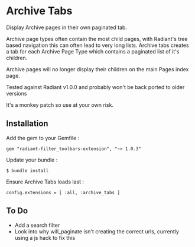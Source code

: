 # Archive Tabs

Display Archive pages in their own paginated tab.

Archive page types often contain the most child pages, with Radiant's tree based navigation this can often lead to very long lists. Archive tabs creates a tab for each Archive Page Type which contains a paginated list of it's children.

Archive pages will no longer display their children on the main Pages index page.

Tested against Radiant v1.0.0 and probably won't be back ported to older versions

It's a monkey patch so use at your own risk.


## Installation


Add the gem to your Gemfile :

```
gem "radiant-filter_toolbars-extension", "~> 1.0.3"
```

Update your bundle :

```
$ bundle install
```

Ensure Archive Tabs loads last :

```
config.extensions = [ :all, :archive_tabs ]
```


## To Do

- Add a search filter
- Look into why will_paginate isn't creating the correct urls, currently using a js hack to fix this
